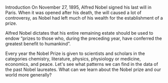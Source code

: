 Introduction
On November 27, 1895, Alfred Nobel signed his last will in Paris. When it was opened after his death, the will caused a lot of controversy, as Nobel had left much of his wealth for the establishment of a prize.

Alfred Nobel dictates that his entire remaining estate should be used to endow “prizes to those who, during the preceding year, have conferred the greatest benefit to humankind”.

Every year the Nobel Prize is given to scientists and scholars in the categories chemistry, literature, physics, physiology or medicine, economics, and peace.
Let's see what patterns we can find in the data of the past Nobel laureates.
What can we learn about the Nobel prize and our world more generally?
